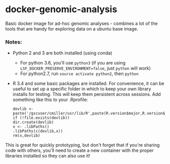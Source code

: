 # docker-genomic-analysis
Basic docker image for ad-hoc genomic analyses - combines a lot of the tools that are handy for exploring data on a ubuntu base image.

### Notes:
- Python 2 and 3 are both installed (using conda)
  - For python 3.6, you'll use `python3` (if you are using `LSF_DOCKER_PRESERVE_ENVIRONMENT=false`, just `python` will work)
  - For python2.7, run `source activate python2`, then `python`
  
- R 3.4 and some basic packages are installed. For convenience, it can be useful to set up a specific folder in which to keep your own library installs for testing. This will keep them persistent across sessions. Add something like this to your .Rprofile:
    ```
    devlib <- paste('/gscuser/cmiller/usr/lib/R',paste(R.version$major,R.version$minor,sep="."),sep="")
    if (!file.exists(devlib))
    dir.create(devlib)
    x <- .libPaths()
    .libPaths(c(devlib,x))
    rm(x,devlib)
    ```
    
This is great for quickly prototyping, but don't forget that if you're sharing code with others, you'll need to create a new container with the proper libraries installed so they can also use it!
